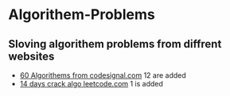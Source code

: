 # Algorithem-Problems
## Sloving algorithem problems from diffrent websites
- [60 Algorithems from codesignal.com](https://github.com/rumiani/algorithem-problems/blob/60codesignal/README.md) 
12 are added
- [14 days crack algo leetcode.com](https://github.com/rumiani/algorithem-problems/blob/14daysleetcode/README.md)
1 is added

